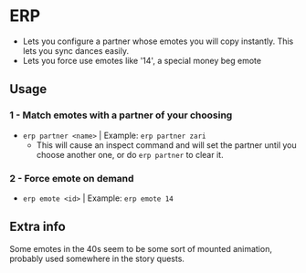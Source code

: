 # ERP
- Lets you configure a partner whose emotes you will copy instantly. This lets you sync dances easily.
- Lets you force use emotes like '14', a special money beg emote

## Usage

### 1 - Match emotes with a partner of your choosing
- `erp partner <name>`  |  Example: `erp partner zari`
  - This will cause an inspect command and will set the partner until you choose another one, or do `erp partner` to clear it.

### 2 - Force emote on demand
- `erp emote <id>`  |  Example: `erp emote 14`

## Extra info
Some emotes in the 40s seem to be some sort of mounted animation, probably used somewhere in the story quests.
